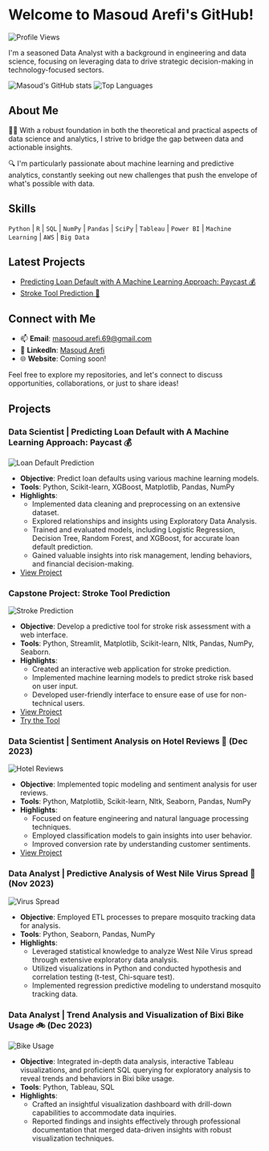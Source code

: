 # Welcome to Masoud Arefi's GitHub!

![Profile Views](https://komarev.com/ghpvc/?username=MaSOouD69&color=brightgreen)

I'm a seasoned Data Analyst with a background in engineering and data science, focusing on leveraging data to drive strategic decision-making in technology-focused sectors.

![Masoud's GitHub stats](https://github-readme-stats.vercel.app/api?username=MaSOouD69&show_icons=true&theme=radical)
![Top Languages](https://github-readme-stats.vercel.app/api/top-langs/?username=MaSOouD69&layout=compact&theme=radical)

## About Me
👨‍💻 With a robust foundation in both the theoretical and practical aspects of data science and analytics, I strive to bridge the gap between data and actionable insights.

🔍 I'm particularly passionate about machine learning and predictive analytics, constantly seeking out new challenges that push the envelope of what's possible with data.

## Skills
`Python` | `R` | `SQL` | `NumPy` | `Pandas` | `SciPy` | `Tableau` | `Power BI` | `Machine Learning` | `AWS` | `Big Data`

## Latest Projects
<!-- PROJECT:START -->
- [Predicting Loan Default with A Machine Learning Approach: Paycast 💰](https://github.com/MaSOouD69/Loan_Predictor)
- [Stroke Tool Prediction 🧠](https://github.com/MaSOouD69/Stroke-Prediction-Web-App-Tool)
<!-- PROJECT:END -->

## Connect with Me
- 📫 **Email**: [masooud.arefi.69@gmail.com](mailto:masooud.arefi.69@gmail.com)
- 💼 **LinkedIn**: [Masoud Arefi](https://www.linkedin.com/in/masoud-arefi/)
- 🌐 **Website**: Coming soon!

Feel free to explore my repositories, and let's connect to discuss opportunities, collaborations, or just to share ideas!

## Projects
### Data Scientist | Predicting Loan Default with A Machine Learning Approach: Paycast 💰
![Loan Default Prediction](images/5.%20Loan%20Default%20Prediction.png)
- **Objective**: Predict loan defaults using various machine learning models.
- **Tools**: Python, Scikit-learn, XGBoost, Matplotlib, Pandas, NumPy
- **Highlights**:
  - Implemented data cleaning and preprocessing on an extensive dataset.
  - Explored relationships and insights using Exploratory Data Analysis.
  - Trained and evaluated models, including Logistic Regression, Decision Tree, Random Forest, and XGBoost, for accurate loan default prediction.
  - Gained valuable insights into risk management, lending behaviors, and financial decision-making.
- [View Project](https://github.com/MaSOouD69/Loan_Predictor)

### Capstone Project: Stroke Tool Prediction
![Stroke Prediction](images/Why%20we%20die.jpg)
- **Objective**: Develop a predictive tool for stroke risk assessment with a web interface.
- **Tools**: Python, Streamlit, Matplotlib, Scikit-learn, Nltk, Pandas, NumPy, Seaborn.
- **Highlights**:
  - Created an interactive web application for stroke prediction.
  - Implemented machine learning models to predict stroke risk based on user input.
  - Developed user-friendly interface to ensure ease of use for non-technical users.
- [View Project](https://github.com/MaSOouD69/Stroke-Prediction-Web-App-Tool)
- [Try the Tool](https://stroke-prediction-zmzmmwv9pbxyxg9ylsffdn.streamlit.app/)

### Data Scientist | Sentiment Analysis on Hotel Reviews 🏨 (Dec 2023)
![Hotel Reviews](images/3.%20Hotel%20Reviews.png)
- **Objective**: Implemented topic modeling and sentiment analysis for user reviews.
- **Tools**: Python, Matplotlib, Scikit-learn, Nltk, Seaborn, Pandas, NumPy
- **Highlights**:
  - Focused on feature engineering and natural language processing techniques.
  - Employed classification models to gain insights into user behavior.
  - Improved conversion rate by understanding customer sentiments.
- [View Project](https://github.com/MaSOouD69/hotel-reviews-assignment)

### Data Analyst | Predictive Analysis of West Nile Virus Spread 🦟 (Nov 2023)
![Virus Spread](images/2.%20Virus%20Spread.png)
- **Objective**: Employed ETL processes to prepare mosquito tracking data for analysis.
- **Tools**: Python, Seaborn, Pandas, NumPy
- **Highlights**:
  - Leveraged statistical knowledge to analyze West Nile Virus spread through extensive exploratory data analysis.
  - Utilized visualizations in Python and conducted hypothesis and correlation testing (t-test, Chi-square test).
  - Implemented regression predictive modeling to understand mosquito tracking data.

### Data Analyst | Trend Analysis and Visualization of Bixi Bike Usage 🚲 (Dec 2023)
![Bike Usage](images/1.%20Bike%20Usage.png)
- **Objective**: Integrated in-depth data analysis, interactive Tableau visualizations, and proficient SQL querying for exploratory analysis to reveal trends and behaviors in Bixi bike usage.
- **Tools**: Python, Tableau, SQL
- **Highlights**:
  - Crafted an insightful visualization dashboard with drill-down capabilities to accommodate data inquiries.
  - Reported findings and insights effectively through professional documentation that merged data-driven insights with robust visualization techniques.
